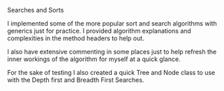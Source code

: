 Searches and Sorts

I implemented some of the more popular sort and search algorithms with generics just for practice. I provided algorithm explanations and complexities in the method headers to help out.

I also have extensive commenting in some places just to help refresh the inner workings of the algorithm for myself at a quick glance.  
 
For the sake of testing I also created a quick Tree and Node class to use with the Depth first and Breadth First Searches.
